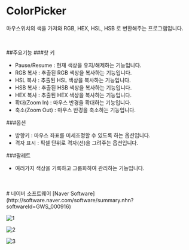 # ColorPicker

마우스위치의 색을 가져와 RGB, HEX, HSL, HSB 로 변환해주는 프로그램입니다.

<br />

##주요기능
###핫 키
* Pause/Resume : 현재 색상을 유지/해제하는 기능입니다.
* RGB 복사 : 추출된 RGB 색상을 복사하는 기능입니다.
* HSL 복사 : 추출된 HSL 색상을 복사하는 기능입니다.
* HSB 복사 : 추출된 HSB 색상을 복사하는 기능입니다.
* HEX 복사 : 추출된 HEX 색상을 복사하는 기능입니다.
* 확대(Zoom In) : 마우스 반경을 확대하는 기능입니다.
* 축소(Zoom Out) : 마우스 반경을 축소하는 기능입니다.

###옵션
* 방향키 : 마우스 좌표를 미세조정할 수 있도록 하는 옵션입니다.
* 격자 표시 : 픽셀 단위로 격자(선)을 그려주는 옵션입니다.

###팔레트
* 여러가지 색상을 기록하고 그룹화하여 관리하는 기능입니다.


<br />
<br />
# 네이버 소프트웨어
[Naver Software](http://software.naver.com/software/summary.nhn?softwareId=GWS_000916)

![1](http://dbscthumb.phinf.naver.net/2455_000_2/20160122113034580_TXZWUSSCI.png/ColorPicker+%EC%8B%A4.png?type=m1500)

![2](http://dbscthumb.phinf.naver.net/2455_000_2/20160122113034580_BPCNWVGEG.png/ColorPicker+Flat.png?type=m1500)

![3](http://dbscthumb.phinf.naver.net/2455_000_2/20160122113034579_R67Y0HRDA.png/ColorPicker+sett.png?type=m1500)
